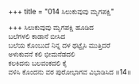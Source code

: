 +++
title = "014 ಸಿಲುಕುವುವು ಮೃಗಪಕ್ಷಿ"

+++
ಸಿಲುಕುವುವು ಮೃಗಪಕ್ಷಿ ಹೂಡಿದ  
ಬಲೆಗಳಲಿ ಕಾಡಾನೆ ಬೀಸಿದ  
ಬಲೆಯ ಕೊಂಬುದೆ ನಿನ್ನ ದಳ ಥಟ್ಟೈಸಿ ಮುತ್ತಿದರೆ  
ಅಳುಕುವನೆ ಕಲಿ ಭೀಮನೆಡದಲಿ  
ಕಲಕಿದನು ಬಲವಂಕದಲಿ ಕೈ  
ವಳಿಸಿ ಕೊಂದನು ವರ ಪುರೋಭಾಗವ ವಿಭಾಡಿಸಿದ      ॥14॥